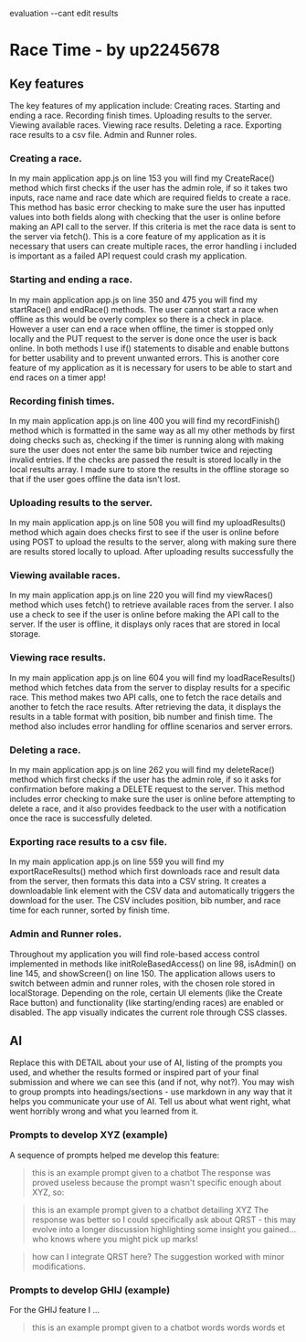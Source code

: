 evaluation
--cant edit results 

# Race Time - by up2245678
## Key features
The key features of my application include:
Creating races.
Starting and ending a race.
Recording finish times.
Uploading results to the server.
Viewing available races.
Viewing race results.
Deleting a race.
Exporting race results to a csv file.
Admin and Runner roles.


### Creating a race.
In my main application app.js on line 153 you will find my CreateRace() method which first checks if the user has the admin role, if so it takes two inputs, race name and race date
which are required fields to create a race. This method has basic error checking to make sure the user has inputted values into both fields along with checking that the user is online
before making an API call to the server. If this criteria is met the race data is sent to the server via fetch().
This is a core feature of my application as it is necessary that users can create multiple races, the error handling i included is important as a failed API request could crash my application. 


### Starting and ending a race.
In my main application app.js on line 350 and 475 you will find my startRace() and endRace() methods. The user cannot start a race when offline as this would be overly complex so there is a check in place. However a user can end a race when offline, the timer is stopped only locally and the PUT request to the server is done once the user is back online. In both methods I use if() statements to disable and enable buttons for better usability and to prevent unwanted errors.
This is another core feature of my application as it is necessary for users to be able to start and end races on a timer app!


### Recording finish times.
In my main application app.js on line 400 you will find my recordFinish() method which is formatted in the same way as all my other methods by first doing checks such as, checking if the timer is running along with making sure the user does not enter the same bib number twice and rejecting invalid entries. If the checks are passed the result is stored locally in the local results array. I made sure to store the results in the offline storage so that if the user goes offline the data isn't lost.


### Uploading results to the server.
In my main application app.js on line 508 you will find my uploadResults() method which again does checks first to see if the user is online before using POST to upload the results to the server, along with making sure there are results stored locally to upload. After uploading results successfully the 


### Viewing available races.
In my main application app.js on line 220 you will find my viewRaces() method which uses fetch() to retrieve available races from the server. I also use a check to see if the user is online before making the API call to the server. If the user is offline, it displays only races that are stored in local storage.


### Viewing race results.
In my main application app.js on line 604 you will find my loadRaceResults() method which fetches data from the server to display results for a specific race. This method makes two API calls, one to fetch the race details and another to fetch the race results. After retrieving the data, it displays the results in a table format with position, bib number and finish time. The method also includes error handling for offline scenarios and server errors.


### Deleting a race.
In my main application app.js on line 262 you will find my deleteRace() method which first checks if the user has the admin role, if so it asks for confirmation before making a DELETE request to the server. This method includes error checking to make sure the user is online before attempting to delete a race, and it also provides feedback to the user with a notification once the race is successfully deleted.


### Exporting race results to a csv file.
In my main application app.js on line 559 you will find my exportRaceResults() method which first downloads race and result data from the server, then formats this data into a CSV string. It creates a downloadable link element with the CSV data and automatically triggers the download for the user. The CSV includes position, bib number, and race time for each runner, sorted by finish time.


### Admin and Runner roles.
Throughout my application you will find role-based access control implemented in methods like initRoleBasedAccess() on line 98, isAdmin() on line 145, and showScreen() on line 150. The application allows users to switch between admin and runner roles, with the chosen role stored in localStorage. Depending on the role, certain UI elements (like the Create Race button) and functionality (like starting/ending races) are enabled or disabled. The app visually indicates the current role through CSS classes.




## AI
Replace this with DETAIL about your use of AI, listing of the prompts you used, and whether the results formed or inspired part of your final submission and where we can see this (and if not, why not?). You may wish to group prompts into headings/sections - use markdown in any way that it helps you communicate your use of AI.  Tell us about what went right,  what went horribly wrong and what you learned from it.

### Prompts to develop XYZ (example)
A sequence of prompts helped me develop this feature:

>  this is an example prompt given to a chatbot
The response was proved useless because the prompt wasn't specific enough about XYZ, so:

>  this is an example prompt given to a chatbot detailing XYZ
The response was better so I could specifically ask about QRST - this may evolve into a longer discussion highlighting some insight you gained… who knows where you might pick up marks!

>  how can I integrate QRST here?
The suggestion worked with minor modifications.

### Prompts to develop GHIJ (example)
For the GHIJ feature I ...

>  this is an example prompt given to a chatbot
words words words et

